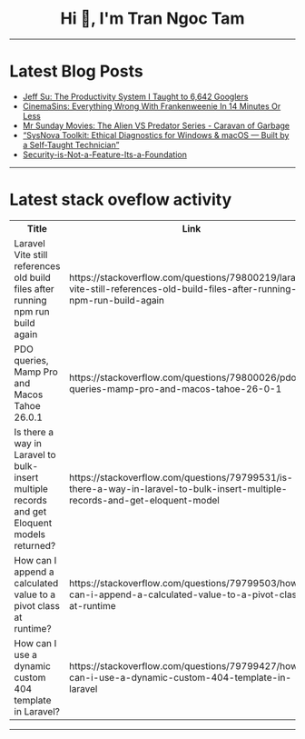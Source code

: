 <h1 align="center">Hi 👋, I'm Tran Ngoc Tam</h1>

---

# Latest Blog Posts 
<!-- BLOG-POST-LIST:START -->
- [Jeff Su: The Productivity System I Taught to 6,642 Googlers](https://dev.to/future_ai/jeff-su-the-productivity-system-i-taught-to-6642-googlers-1mba)
- [CinemaSins: Everything Wrong With Frankenweenie In 14 Minutes Or Less](https://dev.to/popcorn_movies/cinemasins-everything-wrong-with-frankenweenie-in-14-minutes-or-less-44ji)
- [Mr Sunday Movies: The Alien VS Predator Series - Caravan of Garbage](https://dev.to/popcorn_movies/mr-sunday-movies-the-alien-vs-predator-series-caravan-of-garbage-1cfd)
- [“SysNova Toolkit: Ethical Diagnostics for Windows &amp; macOS — Built by a Self-Taught Technician”](https://dev.to/mentalistops/sysnova-toolkit-ethical-diagnostics-for-windows-macos-built-by-a-self-taught-technician-3dec)
- [Security-is-Not-a-Feature-Its-a-Foundation](https://dev.to/member_3bfe2e68/security-is-not-a-feature-its-a-foundation-5954)
<!-- BLOG-POST-LIST:END -->

---

# Latest stack oveflow activity
<table>
  <tr><th>Title</th><th>Link</th></tr>
  <!-- STACKOVERFLOW:START --><tr><td>Laravel Vite still references old build files after running npm run build again</td><td>https://stackoverflow.com/questions/79800219/laravel-vite-still-references-old-build-files-after-running-npm-run-build-again</td></tr><tr><td>PDO queries, Mamp Pro and Macos Tahoe 26.0.1</td><td>https://stackoverflow.com/questions/79800026/pdo-queries-mamp-pro-and-macos-tahoe-26-0-1</td></tr><tr><td>Is there a way in Laravel to bulk-insert multiple records and get Eloquent models returned?</td><td>https://stackoverflow.com/questions/79799531/is-there-a-way-in-laravel-to-bulk-insert-multiple-records-and-get-eloquent-model</td></tr><tr><td>How can I append a calculated value to a pivot class at runtime?</td><td>https://stackoverflow.com/questions/79799503/how-can-i-append-a-calculated-value-to-a-pivot-class-at-runtime</td></tr><tr><td>How can I use a dynamic custom 404 template in Laravel?</td><td>https://stackoverflow.com/questions/79799427/how-can-i-use-a-dynamic-custom-404-template-in-laravel</td></tr><!-- STACKOVERFLOW:END -->
</table>

---


